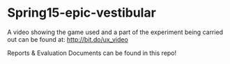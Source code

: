 # Spring15-epic-vestibular

A video showing the game used and a part of the experiment being carried out can be found at: <a>http://bit.do/ux_video</a>

Reports & Evaluation Documents can be found in this repo! 
